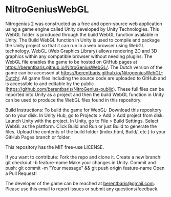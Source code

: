 # NitroGeniusWebGL

Nitrogenius 2 was constructed as a free and open-source web application using a game engine called Unity developed by Unity Technologies. This WebGL folder is produced through the build WebGL function available in Unity. The Build WebGL function in Unity is used to compile and package the Unity project so that it can run in a web browser using WebGL technology. WebGL (Web Graphics Library) allows rendering 2D and 3D graphics within any compatible browser without needing plugins. The WebGL file enables the game to be hosted on GitHub pages at https://berentbaris.github.io/NitroGeniusWebGL/. The Dutch version of the game can be accessed at https://berentbaris.github.io/NitrogeniusWebGL-Dutch/. All game files including the source code are uploaded to GitHub and is accessible to and editable by the public (https://github.com/berentbaris/NitroGenius-public). These full files can be imported into Unity as a project and then the build WebGL function in Unity can be used to produce the WebGL files found in this repository. 

Build Instructions:
To build the game for WebGL:
    Download this repository on to your disk.
    In Unity Hub, go to Projects > Add > Add project from disk.
    Launch Unity with the project.
    In Unity, go to File > Build Settings.
    Select WebGL as the platform.
    Click Build and Run or just Build to generate the files.
    Upload the contents of the build folder (index.html, Build/, etc.) to your GitHub Pages branch or folder.

This repository has the MIT free-use LICENSE.

If you want to contribute:
    Fork the repo and clone it.
    Create a new branch: git checkout -b feature-name
    Make your changes in Unity.
    Commit and push: git commit -m "Your message" && git push origin feature-name
    Open a Pull Request!

The developer of the game can be reached at berentbaris@gmail.com. Please use this email to report issues or submit any questions/feedback.
